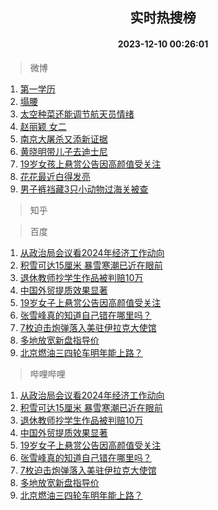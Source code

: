 <div align="center"><h2>实时热搜榜</h2><h4>2023-12-10 00:26:01</h4></div>

> 微博  

1. [第一学历](https://s.weibo.com/weibo?q=%E7%AC%AC%E4%B8%80%E5%AD%A6%E5%8E%86&t=31&band_rank=1&Refer=top)<br />
2. [塌腰](https://s.weibo.com/weibo?q=%E5%A1%8C%E8%85%B0&t=31&band_rank=2&Refer=top)<br />
3. [太空种菜还能调节航天员情绪](https://s.weibo.com/weibo?q=%23%E5%A4%AA%E7%A9%BA%E7%A7%8D%E8%8F%9C%E8%BF%98%E8%83%BD%E8%B0%83%E8%8A%82%E8%88%AA%E5%A4%A9%E5%91%98%E6%83%85%E7%BB%AA%23&t=31&band_rank=3&Refer=top)<br />
4. [赵丽颖 女二](https://s.weibo.com/weibo?q=%E8%B5%B5%E4%B8%BD%E9%A2%96%20%E5%A5%B3%E4%BA%8C&t=31&band_rank=4&Refer=top)<br />
5. [南京大屠杀又添新证据](https://s.weibo.com/weibo?q=%23%E5%8D%97%E4%BA%AC%E5%A4%A7%E5%B1%A0%E6%9D%80%E5%8F%88%E6%B7%BB%E6%96%B0%E8%AF%81%E6%8D%AE%23&t=31&band_rank=5&Refer=top)<br />
6. [黄晓明带儿子去迪士尼](https://s.weibo.com/weibo?q=%23%E9%BB%84%E6%99%93%E6%98%8E%E5%B8%A6%E5%84%BF%E5%AD%90%E5%8E%BB%E8%BF%AA%E5%A3%AB%E5%B0%BC%23&t=31&band_rank=6&Refer=top)<br />
7. [19岁女孩上悬赏公告因高颜值受关注](https://s.weibo.com/weibo?q=%2319%E5%B2%81%E5%A5%B3%E5%AD%A9%E4%B8%8A%E6%82%AC%E8%B5%8F%E5%85%AC%E5%91%8A%E5%9B%A0%E9%AB%98%E9%A2%9C%E5%80%BC%E5%8F%97%E5%85%B3%E6%B3%A8%23&t=31&band_rank=7&Refer=top)<br />
8. [花花最近白得发亮](https://s.weibo.com/weibo?q=%23%E8%8A%B1%E8%8A%B1%E6%9C%80%E8%BF%91%E7%99%BD%E5%BE%97%E5%8F%91%E4%BA%AE%23&t=31&band_rank=8&Refer=top)<br />
9. [男子裤裆藏3只小动物过海关被查](https://s.weibo.com/weibo?q=%23%E7%94%B7%E5%AD%90%E8%A3%A4%E8%A3%86%E8%97%8F3%E5%8F%AA%E5%B0%8F%E5%8A%A8%E7%89%A9%E8%BF%87%E6%B5%B7%E5%85%B3%E8%A2%AB%E6%9F%A5%23&t=31&band_rank=9&Refer=top)<br />

> 知乎  


> 百度  

1. [从政治局会议看2024年经济工作动向](https://www.baidu.com/s?wd=%E4%BB%8E%E6%94%BF%E6%B2%BB%E5%B1%80%E4%BC%9A%E8%AE%AE%E7%9C%8B2024%E5%B9%B4%E7%BB%8F%E6%B5%8E%E5%B7%A5%E4%BD%9C%E5%8A%A8%E5%90%91&sa=fyb_news&rsv_dl=fyb_news)<br />
2. [积雪可达15厘米 暴雪寒潮已近在眼前](https://www.baidu.com/s?wd=%E7%A7%AF%E9%9B%AA%E5%8F%AF%E8%BE%BE15%E5%8E%98%E7%B1%B3+%E6%9A%B4%E9%9B%AA%E5%AF%92%E6%BD%AE%E5%B7%B2%E8%BF%91%E5%9C%A8%E7%9C%BC%E5%89%8D&sa=fyb_news&rsv_dl=fyb_news)<br />
3. [退休教师抄学生作品被判赔10万](https://www.baidu.com/s?wd=%E9%80%80%E4%BC%91%E6%95%99%E5%B8%88%E6%8A%84%E5%AD%A6%E7%94%9F%E4%BD%9C%E5%93%81%E8%A2%AB%E5%88%A4%E8%B5%9410%E4%B8%87&sa=fyb_news&rsv_dl=fyb_news)<br />
4. [中国外贸提质效果显著](https://www.baidu.com/s?wd=%E4%B8%AD%E5%9B%BD%E5%A4%96%E8%B4%B8%E6%8F%90%E8%B4%A8%E6%95%88%E6%9E%9C%E6%98%BE%E8%91%97&sa=fyb_news&rsv_dl=fyb_news)<br />
5. [19岁女子上悬赏公告因高颜值受关注](https://www.baidu.com/s?wd=19%E5%B2%81%E5%A5%B3%E5%AD%90%E4%B8%8A%E6%82%AC%E8%B5%8F%E5%85%AC%E5%91%8A%E5%9B%A0%E9%AB%98%E9%A2%9C%E5%80%BC%E5%8F%97%E5%85%B3%E6%B3%A8&sa=fyb_news&rsv_dl=fyb_news)<br />
6. [张雪峰真的知道自己错在哪里吗？](https://www.baidu.com/s?wd=%E5%BC%A0%E9%9B%AA%E5%B3%B0%E7%9C%9F%E7%9A%84%E7%9F%A5%E9%81%93%E8%87%AA%E5%B7%B1%E9%94%99%E5%9C%A8%E5%93%AA%E9%87%8C%E5%90%97%EF%BC%9F&sa=fyb_news&rsv_dl=fyb_news)<br />
7. [7枚迫击炮弹落入美驻伊拉克大使馆](https://www.baidu.com/s?wd=7%E6%9E%9A%E8%BF%AB%E5%87%BB%E7%82%AE%E5%BC%B9%E8%90%BD%E5%85%A5%E7%BE%8E%E9%A9%BB%E4%BC%8A%E6%8B%89%E5%85%8B%E5%A4%A7%E4%BD%BF%E9%A6%86&sa=fyb_news&rsv_dl=fyb_news)<br />
8. [多地放宽新盘指导价](https://www.baidu.com/s?wd=%E5%A4%9A%E5%9C%B0%E6%94%BE%E5%AE%BD%E6%96%B0%E7%9B%98%E6%8C%87%E5%AF%BC%E4%BB%B7&sa=fyb_news&rsv_dl=fyb_news)<br />
9. [北京燃油三四轮车明年能上路？](https://www.baidu.com/s?wd=%E5%8C%97%E4%BA%AC%E7%87%83%E6%B2%B9%E4%B8%89%E5%9B%9B%E8%BD%AE%E8%BD%A6%E6%98%8E%E5%B9%B4%E8%83%BD%E4%B8%8A%E8%B7%AF%EF%BC%9F&sa=fyb_news&rsv_dl=fyb_news)<br />

> 哔哩哔哩  

1. [从政治局会议看2024年经济工作动向](https://www.baidu.com/s?wd=%E4%BB%8E%E6%94%BF%E6%B2%BB%E5%B1%80%E4%BC%9A%E8%AE%AE%E7%9C%8B2024%E5%B9%B4%E7%BB%8F%E6%B5%8E%E5%B7%A5%E4%BD%9C%E5%8A%A8%E5%90%91&sa=fyb_news&rsv_dl=fyb_news)<br />
2. [积雪可达15厘米 暴雪寒潮已近在眼前](https://www.baidu.com/s?wd=%E7%A7%AF%E9%9B%AA%E5%8F%AF%E8%BE%BE15%E5%8E%98%E7%B1%B3+%E6%9A%B4%E9%9B%AA%E5%AF%92%E6%BD%AE%E5%B7%B2%E8%BF%91%E5%9C%A8%E7%9C%BC%E5%89%8D&sa=fyb_news&rsv_dl=fyb_news)<br />
3. [退休教师抄学生作品被判赔10万](https://www.baidu.com/s?wd=%E9%80%80%E4%BC%91%E6%95%99%E5%B8%88%E6%8A%84%E5%AD%A6%E7%94%9F%E4%BD%9C%E5%93%81%E8%A2%AB%E5%88%A4%E8%B5%9410%E4%B8%87&sa=fyb_news&rsv_dl=fyb_news)<br />
4. [中国外贸提质效果显著](https://www.baidu.com/s?wd=%E4%B8%AD%E5%9B%BD%E5%A4%96%E8%B4%B8%E6%8F%90%E8%B4%A8%E6%95%88%E6%9E%9C%E6%98%BE%E8%91%97&sa=fyb_news&rsv_dl=fyb_news)<br />
5. [19岁女子上悬赏公告因高颜值受关注](https://www.baidu.com/s?wd=19%E5%B2%81%E5%A5%B3%E5%AD%90%E4%B8%8A%E6%82%AC%E8%B5%8F%E5%85%AC%E5%91%8A%E5%9B%A0%E9%AB%98%E9%A2%9C%E5%80%BC%E5%8F%97%E5%85%B3%E6%B3%A8&sa=fyb_news&rsv_dl=fyb_news)<br />
6. [张雪峰真的知道自己错在哪里吗？](https://www.baidu.com/s?wd=%E5%BC%A0%E9%9B%AA%E5%B3%B0%E7%9C%9F%E7%9A%84%E7%9F%A5%E9%81%93%E8%87%AA%E5%B7%B1%E9%94%99%E5%9C%A8%E5%93%AA%E9%87%8C%E5%90%97%EF%BC%9F&sa=fyb_news&rsv_dl=fyb_news)<br />
7. [7枚迫击炮弹落入美驻伊拉克大使馆](https://www.baidu.com/s?wd=7%E6%9E%9A%E8%BF%AB%E5%87%BB%E7%82%AE%E5%BC%B9%E8%90%BD%E5%85%A5%E7%BE%8E%E9%A9%BB%E4%BC%8A%E6%8B%89%E5%85%8B%E5%A4%A7%E4%BD%BF%E9%A6%86&sa=fyb_news&rsv_dl=fyb_news)<br />
8. [多地放宽新盘指导价](https://www.baidu.com/s?wd=%E5%A4%9A%E5%9C%B0%E6%94%BE%E5%AE%BD%E6%96%B0%E7%9B%98%E6%8C%87%E5%AF%BC%E4%BB%B7&sa=fyb_news&rsv_dl=fyb_news)<br />
9. [北京燃油三四轮车明年能上路？](https://www.baidu.com/s?wd=%E5%8C%97%E4%BA%AC%E7%87%83%E6%B2%B9%E4%B8%89%E5%9B%9B%E8%BD%AE%E8%BD%A6%E6%98%8E%E5%B9%B4%E8%83%BD%E4%B8%8A%E8%B7%AF%EF%BC%9F&sa=fyb_news&rsv_dl=fyb_news)<br />
